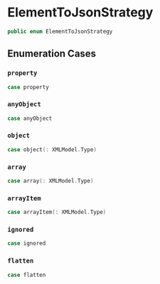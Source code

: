 # ElementToJsonStrategy

``` swift
public enum ElementToJsonStrategy
```

## Enumeration Cases

### `property`

``` swift
case property
```

### `anyObject`

``` swift
case anyObject
```

### `object`

``` swift
case object(:​ XMLModel.Type)
```

### `array`

``` swift
case array(:​ XMLModel.Type)
```

### `arrayItem`

``` swift
case arrayItem(:​ XMLModel.Type)
```

### `ignored`

``` swift
case ignored
```

### `flatten`

``` swift
case flatten
```
